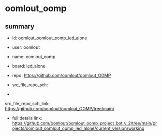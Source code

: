 # oomlout_oomp
 
## summary 
* id: oomlout_oomlout_oomp_led_alone
* user: oomlout
* name: oomlout_oomp
* board: led_alone
* repo: https://github.com/oomlout/oomlout_OOMP



* src_file_repo_sch: 
*
 src_file_repo_sch_link: https://github.com/oomlout/oomlout_OOMP/tree/main/
* full details link: https://github.com/oomlout/oomlout_oomp_project_bot_v_2/tree/main/projects/oomlout_oomlout_oomp_led_alone/current_version/working  







